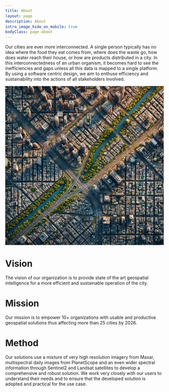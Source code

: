 ```yaml
---
title: About
layout: page
description: About
intro_image_hide_on_mobile: true
bodyClass: page-about
---
```


Our cities are ever more interconnected. A single person typically has no idea where the food they eat comes from, where does the waste go, how does water reach their house, or how are products distributed in a city. In this interconnectedness of an urban organism, it becomes hard to see the inefficiencies and gaps unless all this data is mapped to a single platform. By using a software centric design, we aim to enthuse efficiency and sustainability into the actions of all stakeholders involved.

![The interconnected city](/images/city-satellite-view.png)

# Vision
The vision of our organization is to provide state of the art geospatial intelligence for a more efficient and sustainable operation of the city. 

# Mission
Our mission is to empower 10+ organizations with usable and productive geospatial solutions thus affecting more than 25 cities by 2026.

# Method
Our solutions use a mixture of very high resolution imagery from Maxar, multispectral daily images from PlanetScope and an even wider spectral information through Sentinel2 and Landsat satellites to develop a comprehensive and robust solution. We work very closely with our users to understand their needs and to ensure that the developed solution is adopted and practical for the use case.